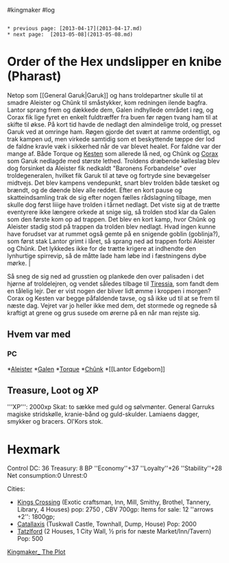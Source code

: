 #kingmaker #log

```ad-info

* previous page: [2013-04-17](2013-04-17.md)
* next page:  [2013-05-08](2013-05-08.md) 
```

# Order of the Hex undslipper en knibe (Pharast)  
 
Netop som [[General Garuk|Garuk]] og hans troldepartner skulle til at smadre Aleister og Chûnk til småstykker, kom redningen ilende bagfra. Lantor sprang frem og dækkede dem, Galen indhyllede området i røg, og Corax fik lige fyret en enkelt fuldtræffer fra buen før røgen tvang ham til at skifte til økse. På kort tid havde de nedlagt den almindelige trold, og presset Garuk ved at omringe ham. Røgen gjorde det svært at ramme ordentligt, og trak kampen ud, men virkede samtidig som et beskyttende tæppe der lod de faldne kravle væk i sikkerhed når de var blevet healet. For faldne var der mange af. Både Torque og [Kesten](Kesten%20Garess.md) som allerede lå ned, og Chûnk og [Corax](Corax.md) som Garuk nedlagde med største lethed. Troldens dræbende kølleslag blev dog forsinket da Aleister fik nedkaldt "Baronens Forbandelse" over troldegeneralen, hvilket fik Garuk til at tøve og fortryde sine bevægelser midtvejs. Det blev kampens vendepunkt, snart blev trolden både tæsket og brændt, og de døende blev alle reddet. Efter en kort pause og skatteindsamling trak de sig efter nogen fælles rådslagning tilbage, men skulle dog først liiige have trolden i tårnet nedlagt. Det viste sig at de trætte eventyrere ikke længere orkede at snige sig, så trolden stod klar da Galen som den første kom op ad trappen. Det blev en kort kamp, hvor Chûnk og Aleister stadig stod på trappen da trolden blev nedlagt. Hvad ingen kunne have forudset var at rummet også gemte på en snigende goblin (goblinja?), som først stak Lantor grimt i låret, så sprang ned ad trappen forbi Aleister og Chûnk. Det lykkedes ikke for de trætte krigere at indhendte den lynhurtige spirrevip, så de måtte lade ham løbe ind i fæstningens dybe mørke. |
Så sneg de sig ned ad grusstien og plankede den over palisaden i det hjørne af troldelejren, og vendet således tilbage til [Tiressia](Tiressia.md), som fandt dem en tålelig lejr. Der er vist nogen der bliver lidt ømme i kroppen i morgen? Corax og Kesten var begge påfaldende tavse, og så ikke ud til at se frem til næste dag. Vejret var jo heller ikke med dem, det stormede og regnede så kraftigt at grene og grus susede om ørerne på en når man rejste sig.
## Hvem var med 
### PC 
 
*[Aleister](Aleister.md)
*[Galen](Galen%20Jabir.md)
*[Torque](Torque%20Firebrand.md)
*[Chûnk](Chûnk%20Van%20Der%20Hamer.md)
*[[Lantor Edgeborn]]
## Treasure, Loot og XP 
'''XP''': 2000xp 
Skat:  to sække med guld og sølvmønter. General Garruks magiske stridskølle, kranie-bånd og guld-skulder. Lamiaens dagger, smykker og bracers. Ol'Kors stok.
# Hexmark  
Control DC: 36 Treasury: 8 BP
  ''Economy''+37 ''Loyalty''+26 ''Stability''+28
  Net consumption:0  Unrest:0
Cities:
* [Kings Crossing](Kings%20Crossing.md) (Exotic craftsman, Inn, Mill, Smithy, Brothel, Tannery, Library, 4 Houses) pop: 2750 , CBV 700gp: Items for sale: 12 ''arrows +2'': 1800gp; 
* [Catallaxis](Catallaxis.md) (Tuskwall Castle, Townhall, Dump, House)  Pop: 2000
* [Tatzlford](Tatzlford.md)  (2 Houses, 1 City Wall, ½ pris for næste Market/Inn/Tavern) Pop: 500
[Kingmaker_ The Plot](Kingmaker_%20The%20Plot.md)
